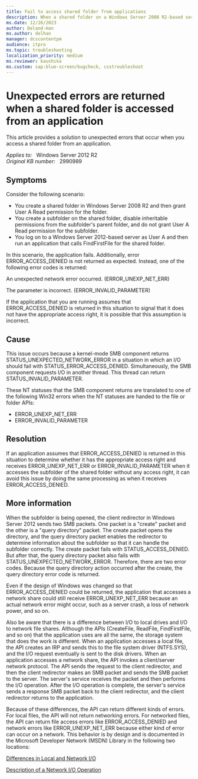 ```yaml
---
title: Fail to access shared folder from applications
description: When a shared folder on a Windows Server 2008 R2-based server is accessed from an application in Windows Server 2012, errors other than ERROR_ACCESS_DENIED are returned.
ms.date: 12/26/2023
author: Deland-Han
ms.author: delhan
manager: dcscontentpm
audience: itpro
ms.topic: troubleshooting
localization_priority: medium
ms.reviewer: kaushika
ms.custom: sap:blue-screen/bugcheck, csstroubleshoot
---
```

# Unexpected errors are returned when a shared folder is accessed from an application

This article provides a solution to unexpected errors that occur when you access a shared folder from an application.

_Applies to:_ &nbsp; Windows Server 2012 R2  
_Original KB number:_ &nbsp; 2990989

## Symptoms

Consider the following scenario:

- You create a shared folder in Windows Server 2008 R2 and then grant User A Read permission for the folder.
- You create a subfolder on the shared folder, disable inheritable permissions from the subfolder's parent folder, and do not grant User A Read permission for the subfolder.
- You log on to a Windows Server 2012-based server as User A and then run an application that calls FindFirstFile for the shared folder.

In this scenario, the application fails. Additionally, error ERROR_ACCESS_DENIED is not returned as expected. Instead, one of the following error codes is returned:

An unexpected network error occurred. (ERROR_UNEXP_NET_ERR)

The parameter is incorrect. (ERROR_INVALID_PARAMETER)

If the application that you are running assumes that ERROR_ACCESS_DENIED is returned in this situation to signal that it does not have the appropriate access right, it is possible that this assumption is incorrect.

## Cause

This issue occurs because a kernel-mode SMB component returns STATUS_UNEXPECTED_NETWORK_ERROR in a situation in which an I/O should fail with STATUS_ERROR_ACCESS_DENIED. Simultaneously, the SMB component requests I/O in another thread. This thread can return STATUS_INVALID_PARAMETER.

These NT statuses that the SMB component returns are translated to one of the following Win32 errors when the NT statuses are handed to the file or folder APIs:

- ERROR_UNEXP_NET_ERR
- ERROR_INVALID_PARAMETER 

## Resolution

If an application assumes that ERROR_ACCESS_DENIED is returned in this situation to determine whether it has the appropriate access right and receives ERROR_UNEXP_NET_ERR or ERROR_INVALID_PARAMETER when it accesses the subfolder of the shared folder without any access right, it can avoid this issue by doing the same processing as when it receives ERROR_ACCESS_DENIED.

## More information

When the subfolder is being opened, the client redirector in Windows Server 2012 sends two SMB packets. One packet is a "create" packet and the other is a "query directory" packet. The create packet opens the directory, and the query directory packet enables the redirector to determine information about the subfolder so that it can handle the subfolder correctly. The create packet fails with STATUS_ACCESS_DENIED. But after that, the query directory packet also fails with STATUS_UNEXPECTED_NETWORK_ERROR. Therefore, there are two error codes. Because the query directory action occurred after the create, the query directory error code is returned.

Even if the design of Windows was changed so that ERROR_ACCESS_DENIED could be returned, the application that accesses a network share could still receive ERROR_UNEXP_NET_ERR because an actual network error might occur, such as a server crash, a loss of network power, and so on.

Also be aware that there is a difference between I/O to local drives and I/O to network file shares. Although the APIs (CreateFile, ReadFile, FindFirstFile, and so on) that the application uses are all the same, the storage system that does the work is different. When an application accesses a local file, the API creates an IRP and sends this to the file system driver (NTFS.SYS), and the I/O request eventually is sent to the disk drivers. When an application accesses a network share, the API invokes a client/server network protocol. The API sends the request to the client redirector, and then the client redirector makes an SMB packet and sends the SMB packet to the server. The server's service receives the packet and then performs the I/O operation. After the I/O operation is complete, the server's service sends a response SMB packet back to the client redirector, and the client redirector returns to the application.

Because of these differences, the API can return different kinds of errors. For local files, the API will not return networking errors. For networked files, the API can return file access errors like ERROR_ACCESS_DENIED and network errors like ERROR_UNEXP_NET_ERR because either kind of error can occur on a network. This behavior is by design and is documented in the Microsoft Developer Network (MSDN) Library in the following two locations:

[Differences in Local and Network I/O](https://msdn.microsoft.com/library/windows/desktop/aa363942%28v=vs.85%29.aspx)

[Description of a Network I/O Operation](https://msdn.microsoft.com/library/windows/desktop/aa363936%28v=vs.85%29.aspx)

